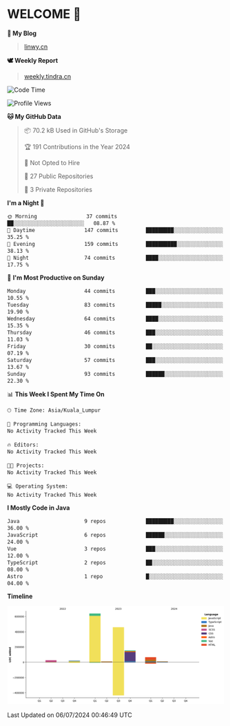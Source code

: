 # WELCOME 👋

**🐶 My Blog**
> [linwy.cn](linwy.cn)

**🕊️ Weekly Report**
> [weekly.tindra.cn](weekly.tindra.cn)
<!--START_SECTION:waka-->
![Code Time](http://img.shields.io/badge/Code%20Time-986%20hrs%207%20mins-blue)

![Profile Views](http://img.shields.io/badge/Profile%20Views-0-blue)

**🐱 My GitHub Data** 

> 📦 70.2 kB Used in GitHub's Storage 
 > 
> 🏆 191 Contributions in the Year 2024
 > 
> 🚫 Not Opted to Hire
 > 
> 📜 27 Public Repositories 
 > 
> 🔑 3 Private Repositories 
 > 
**I'm a Night 🦉** 

```text
🌞 Morning                37 commits          ██░░░░░░░░░░░░░░░░░░░░░░░   08.87 % 
🌆 Daytime                147 commits         █████████░░░░░░░░░░░░░░░░   35.25 % 
🌃 Evening                159 commits         ██████████░░░░░░░░░░░░░░░   38.13 % 
🌙 Night                  74 commits          ████░░░░░░░░░░░░░░░░░░░░░   17.75 % 
```
📅 **I'm Most Productive on Sunday** 

```text
Monday                   44 commits          ███░░░░░░░░░░░░░░░░░░░░░░   10.55 % 
Tuesday                  83 commits          █████░░░░░░░░░░░░░░░░░░░░   19.90 % 
Wednesday                64 commits          ████░░░░░░░░░░░░░░░░░░░░░   15.35 % 
Thursday                 46 commits          ███░░░░░░░░░░░░░░░░░░░░░░   11.03 % 
Friday                   30 commits          ██░░░░░░░░░░░░░░░░░░░░░░░   07.19 % 
Saturday                 57 commits          ███░░░░░░░░░░░░░░░░░░░░░░   13.67 % 
Sunday                   93 commits          ██████░░░░░░░░░░░░░░░░░░░   22.30 % 
```


📊 **This Week I Spent My Time On** 

```text
🕑︎ Time Zone: Asia/Kuala_Lumpur

💬 Programming Languages: 
No Activity Tracked This Week

🔥 Editors: 
No Activity Tracked This Week

🐱‍💻 Projects: 
No Activity Tracked This Week

💻 Operating System: 
No Activity Tracked This Week
```

**I Mostly Code in Java** 

```text
Java                     9 repos             █████████░░░░░░░░░░░░░░░░   36.00 % 
JavaScript               6 repos             ██████░░░░░░░░░░░░░░░░░░░   24.00 % 
Vue                      3 repos             ███░░░░░░░░░░░░░░░░░░░░░░   12.00 % 
TypeScript               2 repos             ██░░░░░░░░░░░░░░░░░░░░░░░   08.00 % 
Astro                    1 repo              █░░░░░░░░░░░░░░░░░░░░░░░░   04.00 % 
```



**Timeline**

![Lines of Code chart](https://raw.githubusercontent.com/rieraa/rieraa/main/assets/bar_graph.png)


 Last Updated on 06/07/2024 00:46:49 UTC
<!--END_SECTION:waka-->

